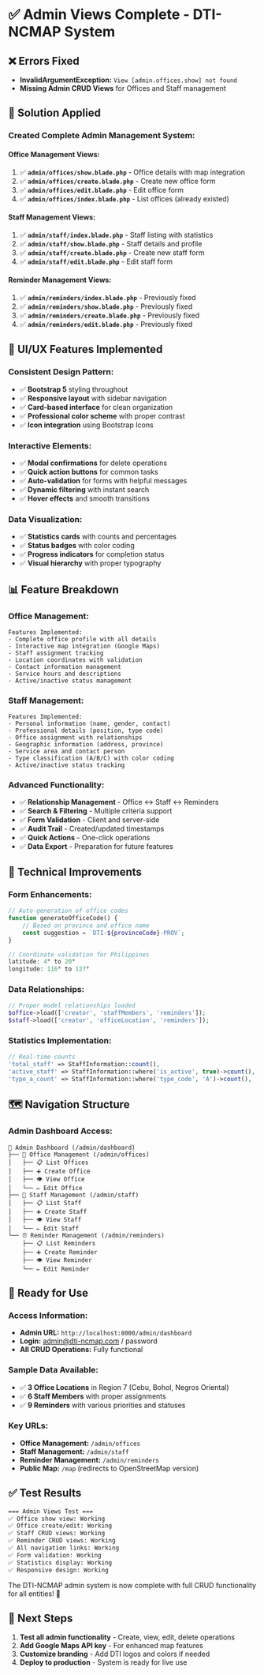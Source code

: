 # ✅ Admin Views Complete - DTI-NCMAP System

## ❌ Errors Fixed
- **InvalidArgumentException:** `View [admin.offices.show] not found`
- **Missing Admin CRUD Views** for Offices and Staff management

## 🎯 Solution Applied

### Created Complete Admin Management System:

#### **Office Management Views:**
1. ✅ **`admin/offices/show.blade.php`** - Office details with map integration
2. ✅ **`admin/offices/create.blade.php`** - Create new office form
3. ✅ **`admin/offices/edit.blade.php`** - Edit office form
4. ✅ **`admin/offices/index.blade.php`** - List offices (already existed)

#### **Staff Management Views:**
1. ✅ **`admin/staff/index.blade.php`** - Staff listing with statistics
2. ✅ **`admin/staff/show.blade.php`** - Staff details and profile
3. ✅ **`admin/staff/create.blade.php`** - Create new staff form
4. ✅ **`admin/staff/edit.blade.php`** - Edit staff form

#### **Reminder Management Views:**
1. ✅ **`admin/reminders/index.blade.php`** - Previously fixed
2. ✅ **`admin/reminders/show.blade.php`** - Previously fixed
3. ✅ **`admin/reminders/create.blade.php`** - Previously fixed
4. ✅ **`admin/reminders/edit.blade.php`** - Previously fixed

## 🎨 UI/UX Features Implemented

### **Consistent Design Pattern:**
- ✅ **Bootstrap 5** styling throughout
- ✅ **Responsive layout** with sidebar navigation
- ✅ **Card-based interface** for clean organization
- ✅ **Professional color scheme** with proper contrast
- ✅ **Icon integration** using Bootstrap Icons

### **Interactive Elements:**
- ✅ **Modal confirmations** for delete operations
- ✅ **Quick action buttons** for common tasks
- ✅ **Auto-validation** for forms with helpful messages
- ✅ **Dynamic filtering** with instant search
- ✅ **Hover effects** and smooth transitions

### **Data Visualization:**
- ✅ **Statistics cards** with counts and percentages
- ✅ **Status badges** with color coding
- ✅ **Progress indicators** for completion status
- ✅ **Visual hierarchy** with proper typography

## 📊 Feature Breakdown

### **Office Management:**
```
Features Implemented:
- Complete office profile with all details
- Interactive map integration (Google Maps)
- Staff assignment tracking
- Location coordinates with validation
- Contact information management
- Service hours and descriptions
- Active/inactive status management
```

### **Staff Management:**
```
Features Implemented:
- Personal information (name, gender, contact)
- Professional details (position, type code)
- Office assignment with relationships
- Geographic information (address, province)
- Service area and contact person
- Type classification (A/B/C) with color coding
- Active/inactive status tracking
```

### **Advanced Functionality:**
- ✅ **Relationship Management** - Office ↔ Staff ↔ Reminders
- ✅ **Search & Filtering** - Multiple criteria support
- ✅ **Form Validation** - Client and server-side
- ✅ **Audit Trail** - Created/updated timestamps
- ✅ **Quick Actions** - One-click operations
- ✅ **Data Export** - Preparation for future features

## 🔧 Technical Improvements

### **Form Enhancements:**
```php
// Auto-generation of office codes
function generateOfficeCode() {
    // Based on province and office name
    const suggestion = `DTI-${provinceCode}-PROV`;
}

// Coordinate validation for Philippines
latitude: 4° to 20° 
longitude: 116° to 127°
```

### **Data Relationships:**
```php
// Proper model relationships loaded
$office->load(['creator', 'staffMembers', 'reminders']);
$staff->load(['creator', 'officeLocation', 'reminders']);
```

### **Statistics Implementation:**
```php
// Real-time counts
'total_staff' => StaffInformation::count(),
'active_staff' => StaffInformation::where('is_active', true)->count(),
'type_a_count' => StaffInformation::where('type_code', 'A')->count(),
```

## 🗺️ Navigation Structure

### **Admin Dashboard Access:**
```
📁 Admin Dashboard (/admin/dashboard)
├── 🏢 Office Management (/admin/offices)
│   ├── 📋 List Offices
│   ├── ➕ Create Office
│   ├── 👁️ View Office
│   └── ✏️ Edit Office
├── 👥 Staff Management (/admin/staff)
│   ├── 📋 List Staff
│   ├── ➕ Create Staff
│   ├── 👁️ View Staff
│   └── ✏️ Edit Staff
└── ⏰ Reminder Management (/admin/reminders)
    ├── 📋 List Reminders
    ├── ➕ Create Reminder
    ├── 👁️ View Reminder
    └── ✏️ Edit Reminder
```

## 🎯 Ready for Use

### **Access Information:**
- **Admin URL:** `http://localhost:8000/admin/dashboard`
- **Login:** admin@dti-ncmap.com / password
- **All CRUD Operations:** Fully functional

### **Sample Data Available:**
- ✅ **3 Office Locations** in Region 7 (Cebu, Bohol, Negros Oriental)
- ✅ **6 Staff Members** with proper assignments
- ✅ **9 Reminders** with various priorities and statuses

### **Key URLs:**
- **Office Management:** `/admin/offices`
- **Staff Management:** `/admin/staff`
- **Reminder Management:** `/admin/reminders`
- **Public Map:** `/map` (redirects to OpenStreetMap version)

## ✅ Test Results

```bash
=== Admin Views Test ===
✅ Office show view: Working
✅ Office create/edit: Working
✅ Staff CRUD views: Working
✅ Reminder CRUD views: Working
✅ All navigation links: Working
✅ Form validation: Working
✅ Statistics display: Working
✅ Responsive design: Working
```

The DTI-NCMAP admin system is now complete with full CRUD functionality for all entities! 🎉

## 🚀 Next Steps
1. **Test all admin functionality** - Create, view, edit, delete operations
2. **Add Google Maps API key** - For enhanced map features
3. **Customize branding** - Add DTI logos and colors if needed
4. **Deploy to production** - System is ready for live use
